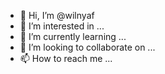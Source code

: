 - 👋 Hi, I’m @wilnyaf
- 👀 I’m interested in ...
- 🌱 I’m currently learning ...
- 💞️ I’m looking to collaborate on ...
- 📫 How to reach me ...

<!---
wilnyaf/wilnyaf is a ✨ special ✨ repository because its `README.md` (this file) appears on your GitHub profile.
You can click the Preview link to take a look at your changes.
--->
